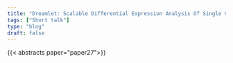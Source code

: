 ```yaml
---
title: "Dreamlet: Scalable Differential Expression Analysis Of Single Cell Transcriptomics Datasets With Complex Study Designs"
tags: ["Short talk"]
type: "blog"
draft: false
---
```


{{< abstracts paper="paper27">}}



